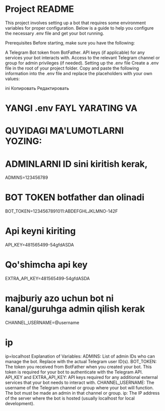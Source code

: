 # Project README
This project involves setting up a bot that requires some environment variables for proper configuration. Below is a guide to help you configure the necessary .env file and get your bot running.

Prerequisites
Before starting, make sure you have the following:

A Telegram Bot token from BotFather.
API keys (if applicable) for any services your bot interacts with.
Access to the relevant Telegram channel or group for admin privileges (if needed).
Setting up the .env file
Create a .env file in the root of your project folder. Copy and paste the following information into the .env file and replace the placeholders with your own values:

ini
Копировать
Редактировать
# YANGI .env FAYL YARATING VA
# QUYIDAGI MA'LUMOTLARNI YOZING:

# ADMINLARNI ID sini kiritish kerak,
ADMINS=123456789

# BOT TOKEN botfather dan olinadi
BOT_TOKEN=1234567891011:ABDEFGHLJKLMNO-142F

# Api keyni kiriting
API_KEY=481565499-54gfdASDA

# Qo'shimcha api key
EXTRA_API_KEY=481565499-54gfdASDA

# majburiy azo uchun bot ni kanal/guruhga admin qilish kerak
CHANNEL_USERNAME=@username

# ip
ip=localhost
Explanation of Variables:
ADMINS: List of admin IDs who can manage the bot. Replace with the actual Telegram user ID(s).
BOT_TOKEN: The token you received from BotFather when you created your bot. This token is required for your bot to authenticate with the Telegram API.
API_KEY and EXTRA_API_KEY: API keys required for any additional external services that your bot needs to interact with.
CHANNEL_USERNAME: The username of the Telegram channel or group where your bot will function. The bot must be made an admin in that channel or group.
ip: The IP address of the server where the bot is hosted (usually localhost for local development).
